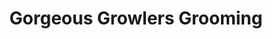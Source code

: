 ---
title: "Gorgeous Growlers Grooming"
url: /lutz/gorgeous-growlers-grooming/
shop: pet grooming
---